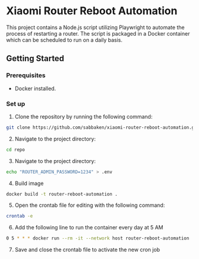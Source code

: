 # Xiaomi Router Reboot Automation

This project contains a Node.js script utilizing Playwright to automate the process of restarting a router. The script is packaged in a Docker container which can be scheduled to run on a daily basis.

## Getting Started

### Prerequisites

- Docker installed.

### Set up

1. Clone the repository by running the following command:

```bash
git clone https://github.com/sabbaken/xiaomi-router-reboot-automation.git
```

2. Navigate to the project directory:

```bash
cd repo
```

3. Navigate to the project directory:

```bash
echo "ROUTER_ADMIN_PASSWORD=1234" > .env
```

4. Build image

```bash
docker build -t router-reboot-automation .
```

5. Open the crontab file for editing with the following command:

```bash
crontab -e
```

6. Add the following line to run the container every day at 5 AM

```bash
0 5 * * * docker run --rm -it --network host router-reboot-automation
```

7. Save and close the crontab file to activate the new cron job
